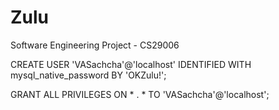 # Zulu

Software Engineering Project - CS29006

CREATE USER 'VASachcha'@'localhost' IDENTIFIED WITH mysql_native_password BY 'OKZulu!';

GRANT ALL PRIVILEGES ON * . * TO 'VASachcha'@'localhost';